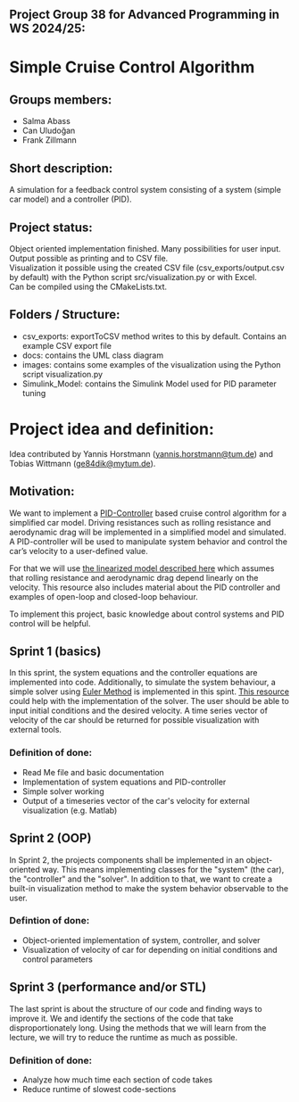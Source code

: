 ## Project Group 38 for Advanced Programming in WS 2024/25:
# Simple Cruise Control Algorithm

## Groups members: 
- Salma Abass
- Can Uludoğan
- Frank Zillmann

## Short description:
A simulation for a feedback control system consisting of a system (simple car model) and a controller (PID).

## Project status:
Object oriented implementation finished.
Many possibilities for user input.  
Output possible as printing and to CSV file.  
Visualization it possible using the created CSV file (csv_exports/output.csv by default) with the Python script src/visualization.py or with Excel.  
Can be compiled using the CMakeLists.txt.

## Folders / Structure:
- csv_exports: exportToCSV method writes to this by default. Contains an example CSV export file  
- docs: contains the UML class diagram
- images: contains some examples of the visualization using the Python script visualization.py  
- Simulink_Model: contains the Simulink Model used for PID parameter tuning  

# Project idea and definition:

Idea contributed by Yannis Horstmann (yannis.horstmann@tum.de) and Tobias Wittmann (ge84dik@mytum.de).

## Motivation:

We want to implement a [PID-Controller](https://en.wikipedia.org/wiki/Proportional%E2%80%93integral%E2%80%93derivative_controller) based cruise control algorithm for a simplified car model. Driving resistances such as rolling resistance and aerodynamic drag will be implemented in a simplified model and simulated. A PID-controller will be used to manipulate system behavior and control the car’s velocity to a user-defined value.

For that we will use [the linearized model described here](https://ctms.engin.umich.edu/CTMS/index.php?example=CruiseControl&section=SimulinkModeling) which assumes that rolling resistance and aerodynamic drag depend linearly on the velocity. This resource also includes material about the PID controller and examples of open-loop and closed-loop behaviour.

To implement this project, basic knowledge about control systems and PID control will be helpful.

## Sprint 1 (basics)

In this sprint, the system equations and the controller equations are implemented into code. Additionally, to simulate the system behaviour, a simple solver using [Euler Method](https://en.wikipedia.org/wiki/Euler_method) is implemented in this spint. [This resource](https://www.codesansar.com/numerical-methods/eulers-method-using-cpp-output.htm) could help with the implementation of the solver. The user should be able to input initial conditions and the desired velocity. A time series vector of velocity of the car should be returned for possible visualization with external tools.

### Definition of done:

- Read Me file and basic documentation
- Implementation of system equations and PID-controller
- Simple solver working
- Output of a timeseries vector of the car's velocity for external visualization (e.g. Matlab)

## Sprint 2 (OOP)

In Sprint 2, the projects components shall be implemented in an object-oriented way. This means implementing classes for the "system" (the car), the "controller" and the "solver". In addition to that, we want to create a built-in visualization method to make the system behavior observable to the user.

### Defintion of done:

- Object-oriented implementation of system, controller, and solver  
- Visualization of velocity of car for depending on initial conditions and control parameters

## Sprint 3 (performance and/or STL)

The last sprint is about the structure of our code and finding ways to improve it. We and identify the sections of the code that take disproportionately long. Using the methods that we will learn from the lecture, we will try to reduce the runtime as much as possible.

### Definition of done:

- Analyze how much time each section of code takes
- Reduce runtime of slowest code-sections
